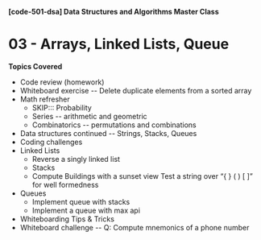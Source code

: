 **[code-501-dsa]  Data Structures and Algorithms Master Class**
# 03 - Arrays, Linked Lists, Queue

**Topics Covered**

 - Code review (homework)
 - Whiteboard exercise -- Delete duplicate elements from a sorted array
 - Math refresher 
   - SKIP::: Probability
   - Series -- arithmetic and geometric
   - Combinatorics -- permutations and combinations
 - Data structures continued -- Strings, Stacks, Queues
 - Coding challenges
 - Linked Lists
   - Reverse a singly linked list 
   - Stacks
   - Compute Buildings with a sunset view
Test a string over “{ } ( ) [ ]” for well formedness
 - Queues
    - Implement queue with stacks
    - Implement a queue with max api
 - Whiteboarding Tips & Tricks
 - Whiteboard challenge -- Q: Compute mnemonics of a phone number
